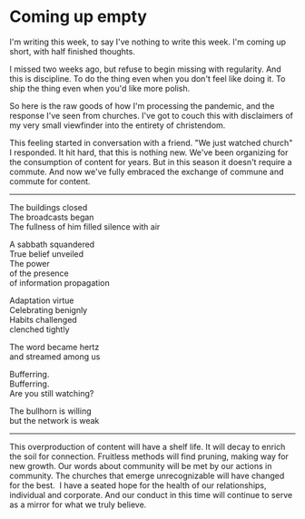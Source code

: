 <!--data 2020-04-08 #newsletter -->

# Coming up empty

I'm writing this week, to say I've nothing to write this week.
I'm coming up short, with half finished thoughts.

I missed two weeks ago, but refuse to begin missing with regularity.
And this is discipline.
To do the thing even when you don't feel like doing it.
To ship the thing even when you'd like more polish.

So here is the raw goods of how I'm processing the pandemic, and the response I've seen from churches.
I've got to couch this with disclaimers of my very small viewfinder into the entirety of christendom.

This feeling started in conversation with a friend.
"We just watched church" I responded.
It hit hard, that this is nothing new.
We've been organizing for the consumption of content for years.
But in this season it doesn't require a commute.
And now we've fully embraced the exchange of commune and commute for content.

---

The buildings closed\
The broadcasts began\
The fullness of him filled silence with air

A sabbath squandered\
True belief unveiled\
The power\
of the presence\
of information propagation

Adaptation virtue\
Celebrating benignly\
Habits challenged\
clenched tightly

The word became hertz\
and streamed among us

Bufferring.\
Bufferring.\
Are you still watching?

The bullhorn is willing\
but the network is weak

---

This overproduction of content will have a shelf life.
It will decay to enrich the soil for connection.
Fruitless methods will find pruning, making way for new growth.
Our words about community will be met by our actions in community.
The churches that emerge unrecognizable will have changed for the best. 
I have a seated hope for the health of our relationships, individual and corporate.
And our conduct in this time will continue to serve as a mirror for what we truly believe.